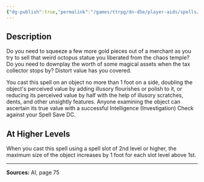 ```yaml
---
{"dg-publish":true,"permalink":"/games/ttrpg/dn-d5e/player-aids/spells/level-1/distort-value/","tags":["ttrpg/dnd/5e","verbal","spell"],"noteIcon":""}
---
```



## Description
Do you need to squeeze a few more gold pieces out of a merchant as you try to sell that weird octopus statue you liberated from the chaos temple?
Do you need to downplay the worth of some magical assets when the tax collector stops by?
Distort value has you covered.

You cast this spell on an object no more than 1 foot on a side, doubling the object's perceived value by adding illusory flourishes or polish to it, or reducing its perceived value by half with the help of illusory scratches, dents, and other unsightly features.
Anyone examining the object can ascertain its true value with a successful Intelligence (Investigation) Check against your Spell Save DC.

## At Higher Levels
When you cast this spell using a spell slot of 2nd level or higher, the maximum size of the object increases by 1 foot for each slot level above 1st.

---

**Sources:** AI, page 75
